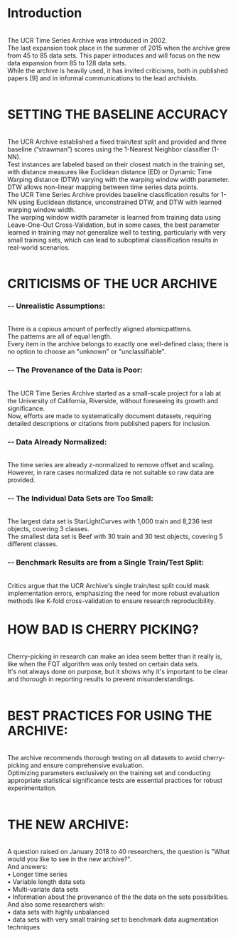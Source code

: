 # Introduction
<br/>The UCR Time Series Archive was introduced in 2002.
<br/>The last expansion took place in the summer of 2015 when the archive grew from 45 to 85 data sets. This paper introduces and will focus on the new data expansion from 85 to 128 data sets.
<br/>While the archive is heavily used, it has invited criticisms, both in published papers [9] and in informal communications to the lead archivists.
<br/>
<br/>
# SETTING THE BASELINE ACCURACY
<br/>The UCR Archive established a fixed train/test split and provided and three baseline (“strawman”) scores using the 1-Nearest Neighbor classifier (1-NN). 
<br/>Test instances are labeled based on their closest match in the training set, with distance measures like Euclidean distance (ED) or Dynamic Time Warping distance (DTW) varying with the warping window width parameter.
<br/>DTW allows non-linear mapping between time series data points.
<br/>The UCR Time Series Archive provides baseline classification results for 1-NN using Euclidean distance, unconstrained DTW, and DTW with learned warping window width. 
<br/>The warping window width parameter is learned from training data using Leave-One-Out Cross-Validation, but in some cases, the best parameter learned in training may not generalize well to testing, particularly with very small training sets, which can lead to suboptimal classification results in real-world scenarios.
<br/>
<br/>
# CRITICISMS OF THE UCR ARCHIVE
### -- Unrealistic Assumptions: 
<br/>There is a copious amount of perfectly aligned atomicpatterns.
<br/>The patterns are all of equal length.
<br/>Every item in the archive belongs to exactly one well-defined class; there is no option to choose an "unknown" or "unclassifiable".
<br/>
### -- The Provenance of the Data is Poor:
<br/>The UCR Time Series Archive started as a small-scale project for a lab at the University of California, Riverside, without foreseeing its growth and significance. 
<br/>Now, efforts are made to systematically document datasets, requiring detailed descriptions or citations from published papers for inclusion.
<br/>
### -- Data Already Normalized:
<br/>The time series are already z-normalized to remove offset and scaling.
<br/>However, in rare cases normalized data re not suitable so raw data are provided. 
<br/>
### -- The Individual Data Sets are Too Small:
<br/>The largest data set is StarLightCurves with 1,000 train and 8,236 test objects, covering 3 classes. 
<br/>The smallest data set is Beef with 30 train and 30 test objects, covering 5 different classes.
<br/>
### -- Benchmark Results are from a Single Train/Test Split:
<br/>Critics argue that the UCR Archive's single train/test split could mask implementation errors, emphasizing the need for more robust evaluation methods like K-fold cross-validation to ensure research reproducibility.
<br/>
# HOW BAD IS CHERRY PICKING?
<br/>Cherry-picking in research can make an idea seem better than it really is, like when the FQT algorithm was only tested on certain data sets. 
<br/>It's not always done on purpose, but it shows why it's important to be clear and thorough in reporting results to prevent misunderstandings.
<br/>
<br/>
# BEST PRACTICES FOR USING THE ARCHIVE:
<br/>The archive recommends thorough testing on all datasets to avoid cherry-picking and ensure comprehensive evaluation.
<br/>Optimizing parameters exclusively on the training set and conducting appropriate statistical significance tests are essential practices for robust experimentation.
<br/>
<br/>
# THE NEW ARCHIVE:
<br/>A question raised on January 2018 to 40 researchers, the question is "What would you like to see in the new archive?".
<br/>And answers:
<br/>• Longer time series
<br/>• Variable length data sets
<br/>• Multi-variate data sets
<br/>• Information about the provenance of the the data on the sets possibilities.
<br/>And also some researchers wish:
<br/>• data sets with highly unbalanced
<br/>• data sets with very small training set to benchmark data augmentation techniques
